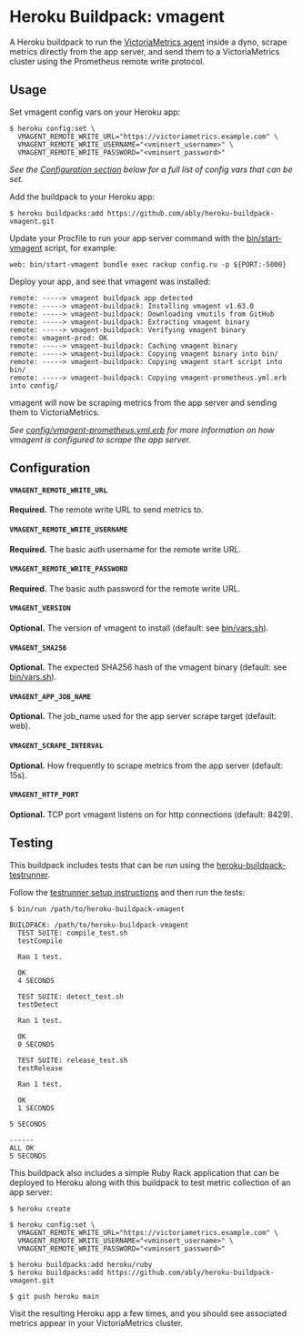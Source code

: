 # Heroku Buildpack: vmagent

A Heroku buildpack to run the [VictoriaMetrics agent](https://docs.victoriametrics.com/vmagent.html)
inside a dyno, scrape metrics directly from the app server, and send them to a VictoriaMetrics cluster
using the Prometheus remote write protocol.

## Usage

Set vmagent config vars on your Heroku app:

```
$ heroku config:set \
  VMAGENT_REMOTE_WRITE_URL="https://victoriametrics.example.com" \
  VMAGENT_REMOTE_WRITE_USERNAME="<vminsert_username>" \
  VMAGENT_REMOTE_WRITE_PASSWORD="<vminsert_password>"
```

_See the [Configuration section](#configuration) below for a full list of config vars that can be set._

Add the buildpack to your Heroku app:

```
$ heroku buildpacks:add https://github.com/ably/heroku-buildpack-vmagent.git
```

Update your Procfile to run your app server command with the [bin/start-vmagent](bin/start-vmagent) script,
for example:

```
web: bin/start-vmagent bundle exec rackup config.ru -p ${PORT:-5000}
```

Deploy your app, and see that vmagent was installed:

```
remote: -----> vmagent buildpack app detected
remote: -----> vmagent-buildpack: Installing vmagent v1.63.0
remote: -----> vmagent-buildpack: Downloading vmutils from GitHub
remote: -----> vmagent-buildpack: Extracting vmagent binary
remote: -----> vmagent-buildpack: Verifying vmagent binary
remote: vmagent-prod: OK
remote: -----> vmagent-buildpack: Caching vmagent binary
remote: -----> vmagent-buildpack: Copying vmagent binary into bin/
remote: -----> vmagent-buildpack: Copying vmagent start script into bin/
remote: -----> vmagent-buildpack: Copying vmagent-prometheus.yml.erb into config/
```

vmagent will now be scraping metrics from the app server and sending them to VictoriaMetrics.

_See [config/vmagent-prometheus.yml.erb](config/vmagent-prometheus.yml.erb) for more information
on how vmagent is configured to scrape the app server._

## Configuration

#### `VMAGENT_REMOTE_WRITE_URL`

**Required.** The remote write URL to send metrics to.

#### `VMAGENT_REMOTE_WRITE_USERNAME`

**Required.** The basic auth username for the remote write URL.

#### `VMAGENT_REMOTE_WRITE_PASSWORD`

**Required.** The basic auth password for the remote write URL.

#### `VMAGENT_VERSION`

**Optional.** The version of vmagent to install (default: see [bin/vars.sh](bin/vars.sh)).

#### `VMAGENT_SHA256`

**Optional.** The expected SHA256 hash of the vmagent binary (default: see [bin/vars.sh](bin/vars.sh)).

#### `VMAGENT_APP_JOB_NAME`

**Optional.** The job_name used for the app server scrape target (default: web).

#### `VMAGENT_SCRAPE_INTERVAL`

**Optional.** How frequently to scrape metrics from the app server (default: 15s).

#### `VMAGENT_HTTP_PORT`

**Optional.** TCP port vmagent listens on for http connections (default: 8429).

## Testing

This buildpack includes tests that can be run using the [heroku-buildpack-testrunner](https://github.com/heroku/heroku-buildpack-testrunner).

Follow the [testrunner setup instructions](https://github.com/heroku/heroku-buildpack-testrunner#local-setup)
and then run the tests:

```
$ bin/run /path/to/heroku-buildpack-vmagent

BUILDPACK: /path/to/heroku-buildpack-vmagent
  TEST SUITE: compile_test.sh
  testCompile

  Ran 1 test.

  OK
  4 SECONDS

  TEST SUITE: detect_test.sh
  testDetect

  Ran 1 test.

  OK
  0 SECONDS

  TEST SUITE: release_test.sh
  testRelease

  Ran 1 test.

  OK
  1 SECONDS

5 SECONDS

------
ALL OK
5 SECONDS
```

This buildpack also includes a simple Ruby Rack application that can be deployed to
Heroku along with this buildpack to test metric collection of an app server:

```
$ heroku create

$ heroku config:set \
  VMAGENT_REMOTE_WRITE_URL="https://victoriametrics.example.com" \
  VMAGENT_REMOTE_WRITE_USERNAME="<vminsert_username>" \
  VMAGENT_REMOTE_WRITE_PASSWORD="<vminsert_password>"

$ heroku buildpacks:add heroku/ruby
$ heroku buildpacks:add https://github.com/ably/heroku-buildpack-vmagent.git

$ git push heroku main
```

Visit the resulting Heroku app a few times, and you should see associated metrics appear
in your VictoriaMetrics cluster.
